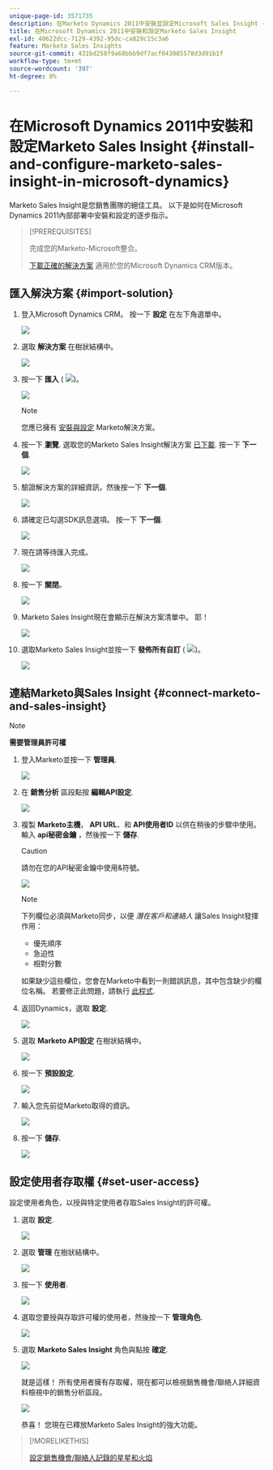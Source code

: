 ```yaml
---
unique-page-id: 3571735
description: 在Marketo Dynamics 2011中安裝並設定Microsoft Sales Insight - Marketo檔案 — 產品檔案
title: 在Microsoft Dynamics 2011中安裝和設定Marketo Sales Insight
exl-id: 40622dcc-7129-4392-95dc-ca829c15c3a6
feature: Marketo Sales Insights
source-git-commit: 431bd258f9a68bbb9df7acf043085578d3d91b1f
workflow-type: tm+mt
source-wordcount: '397'
ht-degree: 0%

---
```


# 在Microsoft Dynamics 2011中安裝和設定Marketo Sales Insight {#install-and-configure-marketo-sales-insight-in-microsoft-dynamics}

Marketo Sales Insight是您銷售團隊的絕佳工具。 以下是如何在Microsoft Dynamics 2011內部部署中安裝和設定的逐步指示。

>[!PREREQUISITES]
>
>完成您的Marketo-Microsoft整合。
>
>[下載正確的解決方案](/help/marketo/product-docs/marketo-sales-insight/msi-for-microsoft-dynamics/installing/download-the-marketo-sales-insight-solution-for-microsoft-dynamics.md) 適用於您的Microsoft Dynamics CRM版本。

## 匯入解決方案 {#import-solution}

1. 登入Microsoft Dynamics CRM。 按一下 **設定** 在左下角選單中。

   ![](assets/image2015-5-4-10-3a39-3a44.png)

1. 選取 **解決方案** 在樹狀結構中。

   ![](assets/image2015-5-4-10-3a41-3a56.png)

1. 按一下 **匯入** ( ![](assets/image2015-5-4-10-3a45-3a44.png))。

   ![](assets/image2015-5-4-10-3a42-3a38.png)

   >[!NOTE]
   >
   >您應已擁有 [安裝與設定](/help/marketo/product-docs/marketo-sales-insight/msi-for-microsoft-dynamics/installing/install-and-configure-marketo-sales-insight-in-microsoft-dynamics-2011.md) Marketo解決方案。

1. 按一下 **瀏覽**. 選取您的Marketo Sales Insight解決方案 [已下載](/help/marketo/product-docs/marketo-sales-insight/msi-for-microsoft-dynamics/installing/download-the-marketo-sales-insight-solution-for-microsoft-dynamics.md). 按一下 **下一個**.

   ![](assets/image2015-5-4-10-3a55-3a15.png)

1. 驗證解決方案的詳細資訊，然後按一下 **下一個**.

   ![](assets/image2015-5-4-10-3a57-3a31.png)

1. 請確定已勾選SDK訊息選項。 按一下 **下一個**.

   ![](assets/image2015-5-4-11-3a43-3a37.png)

1. 現在請等待匯入完成。

   ![](assets/image2015-5-4-11-3a0-3a58.png)

1. 按一下 **關閉**。

   ![](assets/crmhand.png)

1. Marketo Sales Insight現在會顯示在解決方案清單中。 耶！

   ![](assets/image2015-5-4-11-3a2-3a37.png)

1. 選取Marketo Sales Insight並按一下 **發佈所有自訂** ( ![](assets/image2015-5-4-11-3a7-3a8.png))。

   ![](assets/image2015-5-4-11-3a8-3a27.png)

## 連結Marketo與Sales Insight  {#connect-marketo-and-sales-insight}

>[!NOTE]
>
>**需要管理員許可權**

1. 登入Marketo並按一下 **管理員**.

   ![](assets/image2014-12-12-9-3a6-3a50.png)

1. 在 **銷售分析** 區段點按 **編輯API設定**.

   ![](assets/image2014-12-12-9-3a7-3a0.png)

1. 複製 **Marketo主機**， **API URL**、和 **API使用者ID** 以供在稍後的步驟中使用。 輸入 **api秘密金鑰** ，然後按一下 **儲存**.

   >[!CAUTION]
   >
   >請勿在您的API秘密金鑰中使用&amp;符號。

   ![](assets/image2015-5-4-11-3a16-3a3.png)

   >[!NOTE]
   >
   >下列欄位必須與Marketo同步，以便 _潛在客戶和連絡人_ 讓Sales Insight發揮作用：
   >
   >* 優先順序
   >* 急迫性
   >* 相對分數
   >
   >如果缺少這些欄位，您會在Marketo中看到一則錯誤訊息，其中包含缺少的欄位名稱。 若要修正此問題，請執行 [此程式](/help/marketo/product-docs/marketo-sales-insight/msi-for-microsoft-dynamics/setting-up-and-using/required-fields-for-syncing-marketo-with-dynamics.md).

1. 返回Dynamics，選取 **設定**.

   ![](assets/image2015-5-4-10-3a39-3a44.png)

1. 選取 **Marketo API設定** 在樹狀結構中。

   ![](assets/image2015-5-4-11-3a22-3a41.png)

1. 按一下 **預設設定**.

   ![](assets/image2015-5-4-11-3a26-3a10.png)

1. 輸入您先前從Marketo取得的資訊。

   ![](assets/image2015-5-4-11-3a27-3a16.png)

1. 按一下 **儲存**.

   ![](assets/image2015-5-4-11-3a28-3a13.png)

## 設定使用者存取權 {#set-user-access}

設定使用者角色，以授與特定使用者存取Sales Insight的許可權。

1. 選取 **設定**.

   ![](assets/image2015-5-4-11-3a30-3a54.png)

1. 選取 **管理** 在樹狀結構中。

   ![](assets/image2015-5-4-11-3a31-3a39.png)

1. 按一下 **使用者**.

   ![](assets/image2015-5-4-11-3a32-3a25.png)

1. 選取您要授與存取許可權的使用者，然後按一下 **管理角色**.

   ![](assets/image2015-5-4-11-3a35-3a8.png)

1. 選取 **Marketo Sales Insight** 角色與點按 **確定**.

   ![](assets/image2015-5-4-11-3a36-3a59.png)

   就是這樣！ 所有使用者擁有存取權，現在都可以檢視銷售機會/聯絡人詳細資料檢視中的銷售分析區段。

   ![](assets/image2015-5-4-11-3a39-3a23.png)

   恭喜！ 您現在已釋放Marketo Sales Insight的強大功能。

>[!MORELIKETHIS]
>
>[設定銷售機會/聯絡人記錄的星星和火焰](/help/marketo/product-docs/marketo-sales-insight/msi-for-microsoft-dynamics/setting-up-and-using/setting-up-stars-and-flames-for-lead-contact-records.md)
